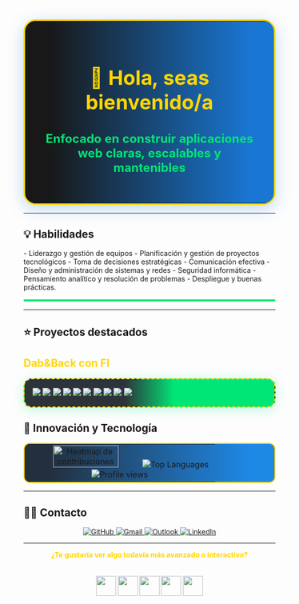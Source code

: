 <!-- Fondo visual para el perfil (sube tu imagen a /assets/fondo.png o usa la predeterminada) 
<p align="center">
  <img src="https://raw.githubusercontent.com/Smartorin/Smartorin/main/assets/fondo.png" alt="Fondo visual" width="1000" style="border-radius:32px; box-shadow: 0 8px 32px #1976D244;">
</p>   -->

<!-- Marco de bienvenida super pro -->
<table align="center" width="80%" style="border: 3px solid #FFD600; border-radius: 24px; background: linear-gradient(90deg, #181818 10%, #1976D2 90%); box-shadow: 0 8px 32px #1976D244;">
  <tr>
    <td align="center" style="padding:2em;">
      <h1 style="color:#FFD600; font-size:2.5em;">👋 Hola, seas bienvenido/a</h1>
      <h3 style="color:#00E676; font-size:1.5em;">Enfocado en construir aplicaciones web claras, escalables y mantenibles</h3>
     <!-- <img src="https://cdn.jsdelivr.net/gh/devicons/devicon/icons/react/react-original.svg" width="48" style="margin:0 8px;animation:spin 5s linear infinite;">
      <img src="https://cdn.jsdelivr.net/gh/devicons/devicon/icons/python/python-original.svg" width="48" style="margin:0 8px;animation:bounce 2s infinite;">
      <img src="https://cdn.jsdelivr.net/gh/devicons/devicon/icons/docker/docker-original.svg" width="48" style="margin:0 8px;animation:shake 3s infinite;">
      -->
      <!-- Animaciones CSS simuladas, real movimiento solo en HTML/CSS -->
    </td>
  </tr>
</table>

---

## 💡 Habilidades

<table align="center" width="90%" style="border:2px solid #00E676; border-radius:12px; background:linear-gradient(90deg,#232F3E 20%,#1E88E5 80%);">
  <tr>
    <!-- td style="padding:1em; color:#FFD600; font-size:1.1em;" -->
- Liderazgo y gestión de equipos
- Planificación y gestión de proyectos tecnológicos
- Toma de decisiones estratégicas
- Comunicación efectiva
- Diseño y administración de sistemas y redes
- Seguridad informática
- Pensamiento analítico y resolución de problemas
- Despliegue y buenas prácticas.
  </tr>
</table>

---

## ⭐️ Proyectos destacados

<div >
  <h2 style="color:#FFD600;">Dab&Back con FI</h2>

  <!-- Tablero camo ultra profesional centrado -->
  <table align="center" width="70%" style="border:2px dashed #FFD600; border-radius:16px; background:linear-gradient(90deg,#2D333B 40%,#00E676 60%); box-shadow:0 4px 24px #00E67644;">
    <tr>
      <td align="center" style="padding:1em;">
        <img src="https://img.shields.io/badge/Python-3776AB?style=for-the-badge&logo=python&logoColor=FFD600&labelColor=232F3E&borderRadius=8" />
        <img src="https://img.shields.io/badge/JavaScript-F7DF1E?style=for-the-badge&logo=javascript&logoColor=232F3E&labelColor=232F3E&borderRadius=8" />
        <img src="https://img.shields.io/badge/TypeScript-3178C6?style=for-the-badge&logo=typescript&logoColor=FFD600&labelColor=232F3E&borderRadius=8" />
        <!-- <img src="https://img.shields.io/badge/React-1976D2?style=for-the-badge&logo=react&logoColor=61DAFB&labelColor=232F3E&borderRadius=8" />
        <img src="https://img.shields.io/badge/Node.js-339933?style=for-the-badge&logo=node.js&logoColor=FFD600&labelColor=232F3E&borderRadius=8" /> -->
        <img src="https://img.shields.io/badge/Docker-2496ED?style=for-the-badge&logo=docker&logoColor=FFD600&labelColor=232F3E&borderRadius=8" />
        <img src="https://img.shields.io/badge/Kubernetes-326CE5?style=for-the-badge&logo=kubernetes&logoColor=FFD600&labelColor=232F3E&borderRadius=8" />
        <img src="https://img.shields.io/badge/AWS-232F3E?style=for-the-badge&logo=amazon-aws&logoColor=FFD600&labelColor=232F3E&borderRadius=8" />
        <img src="https://img.shields.io/badge/Git-F05032?style=for-the-badge&logo=git&logoColor=FFD600&labelColor=232F3E&borderRadius=8" />
        <img src="https://img.shields.io/badge/OpenAI-412991?style=for-the-badge&logo=openai&logoColor=FFD600&labelColor=232F3E&borderRadius=8" />
        <img src="https://img.shields.io/badge/Android-3DDC84?style=for-the-badge&logo=android&logoColor=FFD600&labelColor=232F3E&borderRadius=8" />
        <img src="https://img.shields.io/badge/iOS-000000?style=for-the-badge&logo=apple&logoColor=FFD600&labelColor=232F3E&borderRadius=8" />
      </td>
    </tr>
  </table>
</div>

## 🚀 Innovación y Tecnología

<table align="center" width="45%" style="border:2px solid #FFD600; border-radius:12px; background:linear-gradient(90deg,#232F3E 10%,#1E88E5 90%);">
  <tr>
    <td align="center">
     <!-- Animación Snake y Heatmap -->
      <img src="https://github-readme-activity-graph.vercel.app/graph?username=Smartorin&theme=rogue" alt="Heatmap de contribuciones" width="60%" />
      
<!-- <img src="https://github.com/Smartorin/Smartorin/blob/output/github-contribution-grid-snake.svg" alt="Snake animation" width="90%" />
      Gráfico de lenguajes (tonos distintos, camo-like) -->
      
             
       
        
  <img src="https://github-readme-stats.vercel.app/api/top-langs/?username=Smartorin&layout=compact&theme=gruvbox&hide_border=true&langs_count=8" alt="Top Languages" />
       <br> <img src="https://komarev.com/ghpvc/?username=Smartorin&style=for-the-badge&color=FFD600" alt="Profile views" />
       
  <!-- Iconos SVG pro tech 
      <img src="https://cdn.jsdelivr.net/gh/devicons/devicon/icons/react/react-original.svg" width="32" style="margin:0 4px;">
      <img src="https://cdn.jsdelivr.net/gh/devicons/devicon/icons/python/python-original.svg" width="32" style="margin:0 4px;">
      <img src="https://cdn.jsdelivr.net/gh/devicons/devicon/icons/docker/docker-original.svg" width="32" style="margin:0 4px;">
      <img src="https://cdn.jsdelivr.net/gh/devicons/devicon/icons/aws/aws-original.svg" width="32" style="margin:0 4px;">
      <img src="https://cdn.jsdelivr.net/gh/devicons/devicon/icons/openai/openai-original.svg" width="32" style="margin:0 4px;"> 
    </td> -->
  </tr>
</table>


<div align="center">
  <!-- Lenguajes principales (dinámico desde perfil)
  <img src="https://github-readme-stats.vercel.app/api/top-langs/?username=Smartorin&layout=compact&hide_title=true&langs_count=8&theme=github_dark" alt="Top Languages" />  -->
</div> 


---

## 👨‍💻 Contacto

<div align="center">
  <a href="https://github.com/Smartorin">
    <img src="https://img.shields.io/badge/GitHub-181717?style=for-the-badge&logo=github&logoColor=FFD600" alt="GitHub" />
  </a>
  <a href="mailto:tu.email@gmail.com">
    <img src="https://img.shields.io/badge/Gmail-D14836?style=for-the-badge&logo=gmail&logoColor=FFD600" alt="Gmail" />
  </a>
  <a href="mailto:tu.email@outlook.com">
    <img src="https://img.shields.io/badge/Outlook-0078D4?style=for-the-badge&logo=microsoft-outlook&logoColor=FFD600" alt="Outlook" />
  </a>
  <a href="https://www.linkedin.com/in/tu-perfil">
    <img src="https://img.shields.io/badge/LinkedIn-0A66C2?style=for-the-badge&logo=linkedin&logoColor=FFD600" alt="LinkedIn" />
  </a>
</div>

---

<p align="center" style="color:#FFD600;">
  <b>¿Te gustaría ver algo todavía más avanzado o interactivo?<br>
  <!-- ¡Conecta conmigo y llevemos la tecnología al siguiente nivel!</b>  -->
  <br><br>
  <img src="https://cdn.jsdelivr.net/gh/devicons/devicon/icons/github/github-original.svg" width="40" />
  <img src="https://cdn.jsdelivr.net/gh/devicons/devicon/icons/react/react-original.svg" width="40" />
  <img src="https://cdn.jsdelivr.net/gh/devicons/devicon/icons/python/python-original.svg" width="40" />
  <img src="https://cdn.jsdelivr.net/gh/devicons/devicon/icons/docker/docker-original.svg" width="40" />
  <img src="https://cdn.jsdelivr.net/gh/devicons/devicon/icons/kubernetes/kubernetes-plain.svg" width="40" />
</p>
